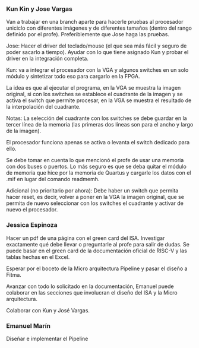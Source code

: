 ### Kun Kin y Jose Vargas

Van a trabajar en una branch aparte para hacerle pruebas al procesador uniciclo con diferentes imágenes y de diferentes tamaños (dentro del rango definido por el profe). Preferiblemente que Jose haga las pruebas.

Jose: Hacer el driver del teclado/mouse (el que sea más fácil y seguro de poder sacarlo a tiempo). Ayudar con lo que tiene asignado Kun y probar el driver en la integración completa.

Kun: va a integrar el procesador con la VGA y algunos switches en un solo módulo y sintetizar todo eso para cargarlo en la FPGA.

La idea es que al ejecutar el programa, en la VGA se muestra la imagen original, si con los switches se establece el cuadrante de la imagen y se activa el switch que permite procesar, en la VGA se muestra el resultado de la interpolación del cuadrante.

Notas: La selección del cuadrante con los switches se debe guardar en la tercer línea de la memoria (las primeras dos líneas son para el ancho y largo de la imagen).

El procesador funciona apenas se activa o levanta el switch dedicado para ello.

Se debe tomar en cuenta lo que mencionó el profe de usar una memoria con dos buses o puertos. Lo más seguro es que se deba quitar el módulo de memoria que hice por la memoria de Quartus y cargarle los datos con el .mif en lugar del comando readmemh.



Adicional (no prioritario por ahora): Debe haber un switch que permita hacer reset, es decir, volver a poner en la VGA la imagen original, que se permita de nuevo seleccionar con los switches el cuadrante y activar de nuevo el procesador.

### Jessica Espinoza 

Hacer un pdf de una página con el green card del ISA. Investigar exactamente qué debe llevar o preguntarle al profe para salir de dudas. Se puede basar en el green card de la documentación oficial de RISC-V y las tablas hechas en el Excel.

Esperar por el boceto de la Micro arquitectura Pipeline y pasar el diseño a Fitma.

Avanzar con todo lo solicitado en la documentación, Emanuel puede colaborar en las secciones que involucran el diseño del ISA y la Micro arquitectura.

Colaborar con Kun y José Vargas.


### Emanuel Marín

Diseñar e implementar el Pipeline